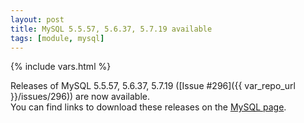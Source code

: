 ```yaml
---
layout: post
title: MySQL 5.5.57, 5.6.37, 5.7.19 available
tags: [module, mysql]
---
```

{% include vars.html %}

Releases of MySQL 5.5.57, 5.6.37, 5.7.19 ([Issue #296]({{ var_repo_url }}/issues/296)) are now available.<br />
You can find links to download these releases on the [MySQL page](/modules/mysql).